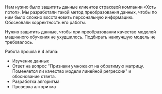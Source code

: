 Нам нужно было защитить данные клиентов страховой компании «Хоть потоп». Мы разработали такой метод преобразования данных, чтобы по ним было сложно восстановить персональную информацию. Обосновали корректность его работы.

Нужно защитить данные, чтобы при преобразовании качество моделей машинного обучения не ухудшилось. Подбирать наилучшую модель не требовалось.

Работа прошла в 4 этапа:

- Изучение данных
- Ответ на вопрос "Признаки умножают на обратимую матрицу. Поменяется ли качество модели линейной регрессии" и обоснование ответа.
- Разработка алгоритма
- Проверка алгоритма

